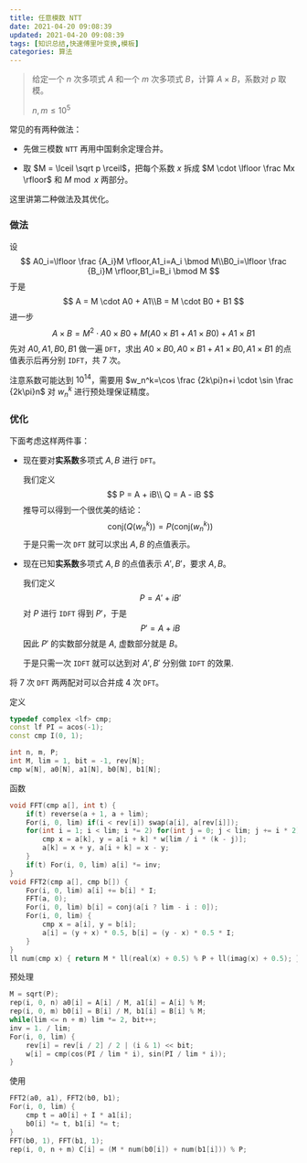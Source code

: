 ```yaml
---
title: 任意模数 NTT
date: 2021-04-20 09:08:39
updated: 2021-04-20 09:08:39
tags: [知识总结,快速傅里叶变换,模板]
categories: 算法
---
```

> 给定一个 $n$ 次多项式 $A$ 和一个 $m$ 次多项式 $B$，计算 $A \times B$，系数对 $p$ 取模。
>
> $n,m \le 10^5$

常见的有两种做法：

- 先做三模数 ```NTT``` 再用中国剩余定理合并。

<!-- more -->

- 取 $M = \lceil \sqrt p \rceil$，把每个系数 $x$ 拆成 $M \cdot \lfloor \frac Mx \rfloor$ 和 $M \bmod x$ 两部分。

这里讲第二种做法及其优化。

### 做法

设
$$
A0_i=\lfloor \frac {A_i}M \rfloor,A1_i=A_i \bmod M\\B0_i=\lfloor \frac {B_i}M \rfloor,B1_i=B_i \bmod M
$$
于是
$$
A = M \cdot A0 + A1\\B = M \cdot B0  + B1
$$
进一步
$$
A \times B = M^2 \cdot A0 \times B0 + M(A0 \times B1 + A1 \times B0) + A1 \times B1
$$
先对 $A0,A1,B0,B1$ 做一遍 ```DFT```，求出 $A0 \times B0, A0 \times B1 + A1 \times B0,A1 \times B1$ 的点值表示后再分别 ```IDFT```，共 $7$ 次。

注意系数可能达到 $10^{14}$，需要用 $w_n^k=\cos \frac {2k\pi}n+i \cdot \sin \frac {2k\pi}n$ 对 $w_n^k$ 进行预处理保证精度。

### 优化

下面考虑这样两件事：

- 现在要对**实系数**多项式 $A,B$ 进行 ```DFT```。

  我们定义
  $$
  P = A + iB\\
  Q = A - iB
  $$
  推导可以得到一个很优美的结论：
  $$
  \text {conj}(Q(w_n^k))=P(\text{conj}({w_n^{k}}))
  $$
  于是只需一次 ```DFT``` 就可以求出 $A,B$ 的点值表示。

- 现在已知**实系数**多项式 $A,B$ 的点值表示 $A',B'$，要求 $A,B$。

  我们定义
  $$
  P = A' + iB'
  $$
  对 $P$ 进行 ```IDFT``` 得到 $P'$，于是
  $$
  P' = A + iB
  $$
  因此 $P'$ 的实数部分就是 $A$, 虚数部分就是 $B$。

  于是只需一次 ```IDFT``` 就可以达到对 $A',B'$ 分别做 ```IDFT``` 的效果.

将 $7$ 次 ```DFT``` 两两配对可以合并成 $4$ 次 ```DFT```。

定义

```cpp
typedef complex <lf> cmp;
const lf PI = acos(-1);
const cmp I(0, 1);

int n, m, P;
int M, lim = 1, bit = -1, rev[N];
cmp w[N], a0[N], a1[N], b0[N], b1[N];
```

函数

```cpp
void FFT(cmp a[], int t) {
    if(t) reverse(a + 1, a + lim);
    For(i, 0, lim) if(i < rev[i]) swap(a[i], a[rev[i]]);
    for(int i = 1; i < lim; i *= 2) for(int j = 0; j < lim; j += i * 2) For(k, j, j + i) {
        cmp x = a[k], y = a[i + k] * w[lim / i * (k - j)];
        a[k] = x + y, a[i + k] = x - y;
    }
    if(t) For(i, 0, lim) a[i] *= inv;
}
void FFT2(cmp a[], cmp b[]) {
    For(i, 0, lim) a[i] += b[i] * I;
    FFT(a, 0);
    For(i, 0, lim) b[i] = conj(a[i ? lim - i : 0]);
    For(i, 0, lim) {
        cmp x = a[i], y = b[i];
        a[i] = (y + x) * 0.5, b[i] = (y - x) * 0.5 * I;
    }
}
ll num(cmp x) { return M * ll(real(x) + 0.5) % P + ll(imag(x) + 0.5); }
```

预处理

```cpp
M = sqrt(P);
rep(i, 0, n) a0[i] = A[i] / M, a1[i] = A[i] % M;
rep(i, 0, m) b0[i] = B[i] / M, b1[i] = B[i] % M;
while(lim <= n + m) lim *= 2, bit++;
inv = 1. / lim;
For(i, 0, lim) {
    rev[i] = rev[i / 2] / 2 | (i & 1) << bit;
    w[i] = cmp(cos(PI / lim * i), sin(PI / lim * i));
}
```

使用

```cpp
FFT2(a0, a1), FFT2(b0, b1);
For(i, 0, lim) {
    cmp t = a0[i] + I * a1[i];
    b0[i] *= t, b1[i] *= t;
}
FFT(b0, 1), FFT(b1, 1);
rep(i, 0, n + m) C[i] = (M * num(b0[i]) + num(b1[i])) % P;
```